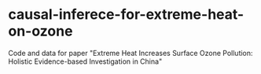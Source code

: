# causal-inferece-for-extreme-heat-on-ozone
Code and data for paper "Extreme Heat Increases Surface Ozone Pollution: Holistic Evidence-based Investigation in China"
